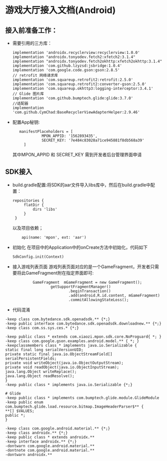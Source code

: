 # 游戏大厅接入文档(Android)

## 接入前准备工作：
*  需要引用的三方库：

    ``` implementation 'androidx.appcompat:appcompat:1.0.0'
    implementation 'androidx.recyclerview:recyclerview:1.0.0'
    implementation "androidx.tonyodev.fetch2:xfetch2:3.1.4"
    implementation "androidx.tonyodev.fetch2okhttp:xfetch2okhttp:3.1.4"
    implementation 'com.github.lzyzsd:jsbridge:1.0.4'
    implementation 'com.google.code.gson:gson:2.8.5'
    // retrofit 网络请求库
    implementation 'com.squareup.retrofit2:retrofit:2.5.0'
    implementation 'com.squareup.retrofit2:converter-gson:2.5.0'
    implementation 'com.squareup.okhttp3:logging-interceptor:3.4.1'
    // Glide 图片库
    implementation 'com.github.bumptech.glide:glide:3.7.0' 
    //适配器
    implementation 'com.github.CymChad:BaseRecyclerViewAdapterHelper:2.9.46'
    ```
*  配置App秘钥:
   ```
      manifestPlaceholders = [
                MPON_APPID: '1562893435',
                SECRET_KEY: '7e484c83028a71ce945881f8db568a39'
        ]
      ````
      其中MPON_APPID 和 SECRET_KEY 需到开发者后台管理界面申请
      
## SDK接入
*  build.gradle配置:将SDK的aar文件导入libs库中，然后在build.gradle中配置：
   ``` 
   repositories {
        flatDir {
            dirs 'libs'
        }
    }
   ```
   以及项目依赖；
   ```
       api(name: 'mpon', ext: 'aar')
   ```
*  初始化 
   在项目中的Application中的onCreate方法中初始化，代码如下
   ```
   SdkConfig.init(Context)
   ```
*  接入游戏列表页面
   游戏列表页面对应的是一个GameFragment，开发者只需要将此GameFragment附在指定界面即可:
   ```
            GameFragment  mGameFragment = new GameFragment();
                    getSupportFragmentManager()
                            .beginTransaction()
                            .add(android.R.id.content, mGameFragment)
                            .commitAllowingStateLoss();
   ```
   
*  代码混淆

  ```
-keep class com.bytedance.sdk.openadsdk.** {*;}
-keep public interface com.bytedance.sdk.openadsdk.downloadnew.** {*;}
-keep class com.ss.sys.ces.* {*;}

-keep public class * extends com.xiaozi.mpon.sdk.core.NoProguard{ *; }
-keep class com.google.gson.examples.android.model.** { *; }
-keepclassmembers class * implements java.io.Serializable {
static final long serialVersionUID;
private static final java.io.ObjectStreamField[] serialPersistentFields;
private void writeObject(java.io.ObjectOutputStream);
 private void readObject(java.io.ObjectInputStream);
 java.lang.Object writeReplace();
java.lang.Object readResolve();
}
-keep public class * implements java.io.Serializable {*;}

# Glide
-keep public class * implements com.bumptech.glide.module.GlideModule
-keep public enum com.bumptech.glide.load.resource.bitmap.ImageHeaderParser$** {
  **[] $VALUES;
  public *;
}

-keep class com.google.android.material.** {*;}
-keep class androidx.** {*;}
-keep public class * extends androidx.**
-keep interface androidx.** {*;}
-dontwarn com.google.android.material.**
-dontnote com.google.android.material.**
-dontwarn androidx.**
  ```
